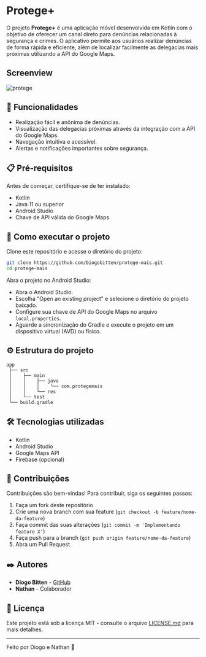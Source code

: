 # Protege+

O projeto **Protege+** é uma aplicação móvel desenvolvida em Kotlin com o objetivo de oferecer um canal direto para denúncias relacionadas à segurança e crimes. O aplicativo permite aos usuários realizar denúncias de forma rápida e eficiente, além de localizar facilmente as delegacias mais próximas utilizando a API do Google Maps.

## Screenview
![protege](https://github.com/user-attachments/assets/ebd94016-a6a3-4149-b795-401d7be8c082)


## 🚀 Funcionalidades

- Realização fácil e anônima de denúncias.
- Visualização das delegacias próximas através da integração com a API do Google Maps.
- Navegação intuitiva e acessível.
- Alertas e notificações importantes sobre segurança.

## 📋 Pré-requisitos

Antes de começar, certifique-se de ter instalado:

- Kotlin
- Java 11 ou superior
- Android Studio
- Chave de API válida do Google Maps

## 🔧 Como executar o projeto

Clone este repositório e acesse o diretório do projeto:

```bash
git clone https://github.com/Diogobitten/protege-mais.git
cd protege-mais
```

Abra o projeto no Android Studio:

- Abra o Android Studio.
- Escolha "Open an existing project" e selecione o diretório do projeto baixado.
- Configure sua chave de API do Google Maps no arquivo `local.properties`.
- Aguarde a sincronização do Gradle e execute o projeto em um dispositivo virtual (AVD) ou físico.

## ⚙️ Estrutura do projeto

```plaintext
app
 ├── src
 │    ├── main
 │    │    ├── java
 │    │    │    └── com.protegemais
 │    │    └── res
 │    └── test
 └── build.gradle
```

## 🛠️ Tecnologias utilizadas

- Kotlin
- Android Studio
- Google Maps API
- Firebase (opcional)

## 🤝 Contribuições

Contribuições são bem-vindas! Para contribuir, siga os seguintes passos:

1. Faça um fork deste repositório
2. Crie uma nova branch com sua feature (`git checkout -b feature/nome-da-feature`)
3. Faça commit das suas alterações (`git commit -m 'Implementando feature X'`)
4. Faça push para a branch (`git push origin feature/nome-da-feature`)
5. Abra um Pull Request

## ✒️ Autores

- **Diogo Bitten** - [GitHub](https://github.com/Diogobitten)
- **Nathan** - Colaborador

## 📄 Licença

Este projeto está sob a licença MIT - consulte o arquivo [LICENSE.md](LICENSE.md) para mais detalhes.

---

Feito por Diogo e Nathan 🚀

